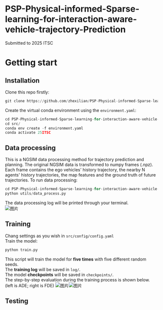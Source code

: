 # PSP-Physical-informed-Sparse-learning-for-interaction-aware-vehicle-trajectory-Prediction
Submitted to 2025 ITSC 
# Getting start
## Installation
Clone this repo firstly:    
```Python
git clone https://github.com/zhexilian/PSP-Physical-informed-Sparse-learning-for-interaction-aware-vehicle-trajectory-Prediction.git
```
Create the virtual conda environment using the `environment.yaml`:    
```Python
cd PSP-Physical-informed-Sparse-learning-for-interaction-aware-vehicle-trajectory-Prediction/
cd src/
conda env create -f environment.yaml
conda activate 25ITSC
```
## Data processing
This is a NGSIM data processing method for trajectory prediction and planning. The original NGSIM data is transformed to numpy frames (.npz). Each frame contains the ego vehicles' history trajectory, the nearby N agents' history trajectories, the map features and the ground truth of future trajectories. To run data processing:
```Python
cd PSP-Physical-informed-Sparse-learning-for-interaction-aware-vehicle-trajectory-Prediction/src/
python utils/data_process.py
```
The data processing log will be printed through your terminal.  
![图片](https://github.com/user-attachments/assets/185c6e0d-fc45-4ad2-9191-a0e0a9794e71)
## Training
Chang settings as you wish in `src/config/config.yaml`  
Train the model:  
```Python
python train.py
```
This script will train the model for **five times** with five different random seeds.  
The **training log** will be saved in `log/`.  
The model **checkpoints** will be saved in `checkpoints/`.  
The step-by-step evaluation during the training process is shown below. (left is ADE; right is FDE)
![图片](https://github.com/zhexilian/PSP-Physical-informed-Sparse-learning-for-interaction-aware-vehicle-trajectory-Prediction/blob/main/training_ade.svg)![图片](https://github.com/zhexilian/PSP-Physical-informed-Sparse-learning-for-interaction-aware-vehicle-trajectory-Prediction/blob/main/training_fde.svg)  
## Testing
